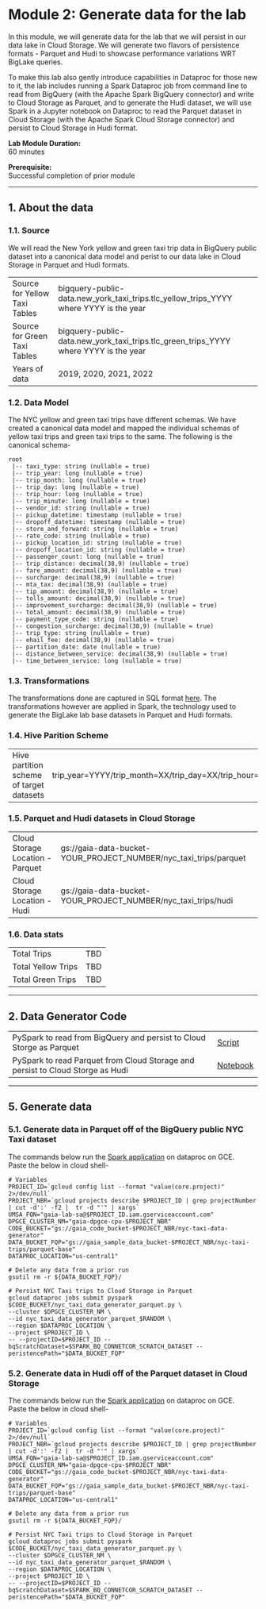 # Module 2: Generate data for the lab

In this module, we will generate data for the lab that we will persist in our data lake in Cloud Storage. We will generate two flavors of persistence formats - Parquet and Hudi to showcase performance variations WRT BigLake queries. 

To make this lab also gently introduce capabilities in Dataproc for those new to it, the lab includes running a Spark Dataproc job from command line to read from BigQuery (with the Apache Spark BigQuery connector) and write to Cloud Storage as Parquet, and to generate the Hudi dataset, we will use Spark in a Jupyter notebook on Dataproc to read the Parquet dataset in Cloud Storage (with the Apache Spark Cloud Storage connector) and persist to Cloud Storage in Hudi format. 
   
**Lab Module Duration:** <br>
60 minutes 

**Prerequisite:** <br>
Successful completion of prior module

<hr>

## 1. About the data

### 1.1. Source
We will read the New York yellow and green taxi trip data in BigQuery public dataset into a canonical data model and perist to our data lake in Cloud Storage in Parquet and Hudi formats. 

|  |  |
| -- |:--- |
| Source for Yellow Taxi Tables |  bigquery-public-data.new_york_taxi_trips.tlc_yellow_trips_YYYY where YYYY is the year |
| Source for  Green Taxi Tables |  bigquery-public-data.new_york_taxi_trips.tlc_green_trips_YYYY where YYYY is the year  |
| Years of data | 2019, 2020, 2021, 2022 |


### 1.2. Data Model 

The NYC yellow and green taxi trips have different schemas. We have created a canonical data model and mapped the individual schemas of yellow taxi trips and green taxi trips to the same.
The following is the canonical schema-
```
root
 |-- taxi_type: string (nullable = true)
 |-- trip_year: long (nullable = true)
 |-- trip_month: long (nullable = true)
 |-- trip_day: long (nullable = true)
 |-- trip_hour: long (nullable = true)
 |-- trip_minute: long (nullable = true)
 |-- vendor_id: string (nullable = true)
 |-- pickup_datetime: timestamp (nullable = true)
 |-- dropoff_datetime: timestamp (nullable = true)
 |-- store_and_forward: string (nullable = true)
 |-- rate_code: string (nullable = true)
 |-- pickup_location_id: string (nullable = true)
 |-- dropoff_location_id: string (nullable = true)
 |-- passenger_count: long (nullable = true)
 |-- trip_distance: decimal(38,9) (nullable = true)
 |-- fare_amount: decimal(38,9) (nullable = true)
 |-- surcharge: decimal(38,9) (nullable = true)
 |-- mta_tax: decimal(38,9) (nullable = true)
 |-- tip_amount: decimal(38,9) (nullable = true)
 |-- tolls_amount: decimal(38,9) (nullable = true)
 |-- improvement_surcharge: decimal(38,9) (nullable = true)
 |-- total_amount: decimal(38,9) (nullable = true)
 |-- payment_type_code: string (nullable = true)
 |-- congestion_surcharge: decimal(38,9) (nullable = true)
 |-- trip_type: string (nullable = true)
 |-- ehail_fee: decimal(38,9) (nullable = true)
 |-- partition_date: date (nullable = true)
 |-- distance_between_service: decimal(38,9) (nullable = true)
 |-- time_between_service: long (nullable = true)

```

### 1.3. Transformations 

The transformations done are captured in SQL format [here](../01-scirpts/bqsql/export_taxi_trips.sql).
The transformations however are applied in Spark, the technology used to generate the BigLake lab base datasets in Parquet and Hudi formats. 

### 1.4. Hive Parition Scheme

|  |  |
| -- |:--- |
| Hive partition scheme of target datasets |trip_year=YYYY/trip_month=XX/trip_day=XX/trip_hour=XX/trip_minute=XX|


### 1.5. Parquet and Hudi datasets in Cloud Storage

|  |  |
| -- |:--- |
| Cloud Storage Location - Parquet | gs://gaia-data-bucket-YOUR_PROJECT_NUMBER/nyc_taxi_trips/parquet|
| Cloud Storage Location - Hudi | gs://gaia-data-bucket-YOUR_PROJECT_NUMBER/nyc_taxi_trips/hudi|

### 1.6. Data stats

|  |  |
| -- |:--- |
| Total Trips | TBD |
| Total Yellow Trips | TBD |
| Total Green Trips | TBD |

<hr>

## 2. Data Generator Code

|  |  |
| -- |:--- |
| PySpark to read from BigQuery and persist to Cloud Storge as Parquet  | [Script](../01-scripts/pyspark/nyc_taxi_data_generator_parquet.py) |
| PySpark to read Parquet from Cloud Storage and persist to Cloud Storge as Hudi  | [Notebook](../01-scripts/pyspark/nyc_taxi_data_generator_parquet.py) |

<hr>

## 5. Generate data

### 5.1. Generate data in Parquet off of the BigQuery public NYC Taxi dataset

The commands below run the [Spark application]((../01-scripts/pyspark/nyc_taxi_data_generator_parquet.py)) on dataproc on GCE.<br>
Paste the below in cloud shell-
```
# Variables
PROJECT_ID=`gcloud config list --format "value(core.project)" 2>/dev/null`
PROJECT_NBR=`gcloud projects describe $PROJECT_ID | grep projectNumber | cut -d':' -f2 |  tr -d "'" | xargs`
UMSA_FQN="gaia-lab-sa@$PROJECT_ID.iam.gserviceaccount.com"
DPGCE_CLUSTER_NM="gaia-dpgce-cpu-$PROJECT_NBR"
CODE_BUCKET="gs://gaia_code_bucket-$PROJECT_NBR/nyc-taxi-data-generator"
DATA_BUCKET_FQP="gs://gaia_sample_data_bucket-$PROJECT_NBR/nyc-taxi-trips/parquet-base"
DATAPROC_LOCATION="us-central1"

# Delete any data from a prior run
gsutil rm -r ${DATA_BUCKET_FQP}/

# Persist NYC Taxi trips to Cloud Storage in Parquet
gcloud dataproc jobs submit pyspark $CODE_BUCKET/nyc_taxi_data_generator_parquet.py \
--cluster $DPGCE_CLUSTER_NM \
--id nyc_taxi_data_generator_parquet_$RANDOM \
--region $DATAPROC_LOCATION \
--project $PROJECT_ID \
-- --projectID=$PROJECT_ID --bqScratchDataset=$SPARK_BQ_CONNETCOR_SCRATCH_DATASET --peristencePath="$DATA_BUCKET_FQP" 

```

### 5.2. Generate data in Hudi off of the Parquet dataset in Cloud Storage

The commands below run the [Spark application]((../01-scripts/pyspark/nyc_taxi_data_generator_parquet.py)) on dataproc on GCE.<br>
Paste the below in cloud shell-
```
# Variables
PROJECT_ID=`gcloud config list --format "value(core.project)" 2>/dev/null`
PROJECT_NBR=`gcloud projects describe $PROJECT_ID | grep projectNumber | cut -d':' -f2 |  tr -d "'" | xargs`
UMSA_FQN="gaia-lab-sa@$PROJECT_ID.iam.gserviceaccount.com"
DPGCE_CLUSTER_NM="gaia-dpgce-cpu-$PROJECT_NBR"
CODE_BUCKET="gs://gaia_code_bucket-$PROJECT_NBR/nyc-taxi-data-generator"
DATA_BUCKET_FQP="gs://gaia_sample_data_bucket-$PROJECT_NBR/nyc-taxi-trips/parquet-base"
DATAPROC_LOCATION="us-central1"

# Delete any data from a prior run
gsutil rm -r ${DATA_BUCKET_FQP}/

# Persist NYC Taxi trips to Cloud Storage in Parquet
gcloud dataproc jobs submit pyspark $CODE_BUCKET/nyc_taxi_data_generator_parquet.py \
--cluster $DPGCE_CLUSTER_NM \
--id nyc_taxi_data_generator_parquet_$RANDOM \
--region $DATAPROC_LOCATION \
--project $PROJECT_ID \
-- --projectID=$PROJECT_ID --bqScratchDataset=$SPARK_BQ_CONNETCOR_SCRATCH_DATASET --peristencePath="$DATA_BUCKET_FQP" 

```

